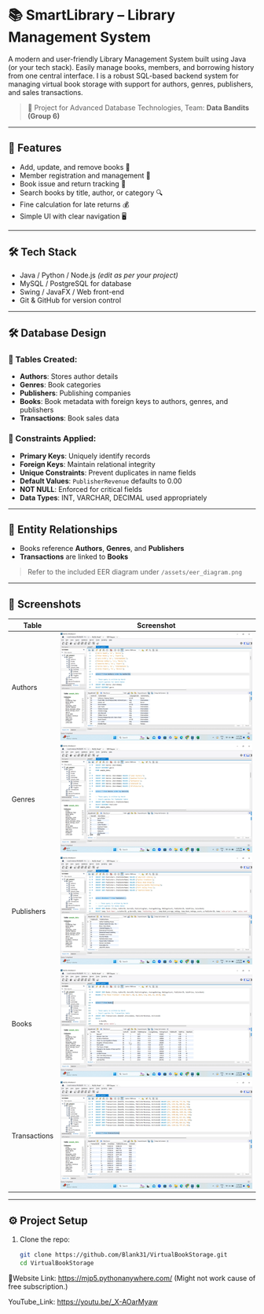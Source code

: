 # 📚 SmartLibrary – Library Management System

A modern and user-friendly Library Management System built using Java (or your tech stack). Easily manage books, members, and borrowing history from one central interface.
I is a robust SQL-based backend system for managing virtual book storage with support for authors, genres, publishers, and sales transactions.

> 📁 Project for Advanced Database Technologies, Team: **Data Bandits (Group 6)**

---

## 🚀 Features

- Add, update, and remove books 📖
- Member registration and management 👥
- Book issue and return tracking 🔁
- Search books by title, author, or category 🔍
- Fine calculation for late returns 💰
- Simple UI with clear navigation 🖥️

---

## 🛠️ Tech Stack

- Java / Python / Node.js *(edit as per your project)*
- MySQL / PostgreSQL for database
- Swing / JavaFX / Web front-end
- Git & GitHub for version control

---

## 🛠️ Database Design

### 🧩 Tables Created:
- **Authors**: Stores author details
- **Genres**: Book categories
- **Publishers**: Publishing companies
- **Books**: Book metadata with foreign keys to authors, genres, and publishers
- **Transactions**: Book sales data

### 🔐 Constraints Applied:
- **Primary Keys**: Uniquely identify records
- **Foreign Keys**: Maintain relational integrity
- **Unique Constraints**: Prevent duplicates in name fields
- **Default Values**: `PublisherRevenue` defaults to 0.00
- **NOT NULL**: Enforced for critical fields
- **Data Types**: INT, VARCHAR, DECIMAL used appropriately

---

## 🔄 Entity Relationships

- Books reference **Authors**, **Genres**, and **Publishers**
- **Transactions** are linked to **Books**

> Refer to the included EER diagram under `/assets/eer_diagram.png`

---

## 📸 Screenshots

| Table | Screenshot |
|-------|------------|
| Authors | ![Authors](assets/authors_output.png) |
| Genres | ![Genres](assets/genres_output.png) |
| Publishers | ![Publishers](assets/publishers_output.png) |
| Books | ![Books](assets/books_output.png) |
| Transactions | ![Transactions](assets/transactions_output.png) |

---

## ⚙️ Project Setup

1. Clone the repo:
   ```bash
   git clone https://github.com/Blank31/VirtualBookStorage.git
   cd VirtualBookStorage

🔗Website Link: https://mjp5.pythonanywhere.com/  (Might not work cause of free subscription.)

YouTube_Link: https://youtu.be/_X-AOarMyaw
